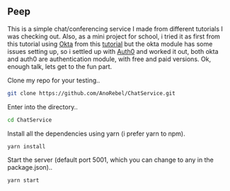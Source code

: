## Peep

This is a simple chat/conferencing service I made from different tutorials I was checking out.
Also, as a mini project for school, i tried it as first from this tutorial 
using <a href="https://www.okta.com">Okta</a> from this <a href="https://scotch.io/tutorials/build-a-video-chat-service-with-javascript-webrtc-and-okta">tutorial</a> but
the okta module has some issues setting up, so i settled up with <a href="https://www.auth0.com">Auth0</a> and worked it out, both okta and auth0 are authentication module, with free and paid versions. 
Ok, enough talk, lets get to the fun part.

Clone my repo for your testing..

```sh
git clone https://github.com/AnoRebel/ChatService.git
```

Enter into the directory..

```sh
cd ChatService
```

Install all the dependencies using yarn (i prefer yarn to npm).

```sh
yarn install
```

Start the server (default port 5001, which you can change to any in the package.json)..

```sh
yarn start
```
